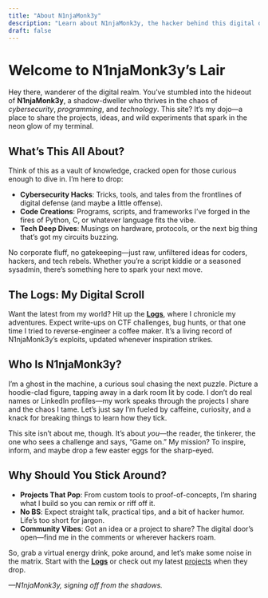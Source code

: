 ```yaml
---
title: "About N1njaMonk3y"
description: "Learn about N1njaMonk3y, the hacker behind this digital dojo of cybersecurity, coding, and tech projects."
draft: false
---
```


# Welcome to N1njaMonk3y’s Lair

Hey there, wanderer of the digital realm. You’ve stumbled into the hideout of **N1njaMonk3y**, a shadow-dweller who thrives in the chaos of *cybersecurity*, *programming*, and *technology*. This site? It’s my dojo—a place to share the projects, ideas, and wild experiments that spark in the neon glow of my terminal.

## What’s This All About?

Think of this as a vault of knowledge, cracked open for those curious enough to dive in. I’m here to drop:
- **Cybersecurity Hacks**: Tricks, tools, and tales from the frontlines of digital defense (and maybe a little offense).
- **Code Creations**: Programs, scripts, and frameworks I’ve forged in the fires of Python, C, or whatever language fits the vibe.
- **Tech Deep Dives**: Musings on hardware, protocols, or the next big thing that’s got my circuits buzzing.

No corporate fluff, no gatekeeping—just raw, unfiltered ideas for coders, hackers, and tech rebels. Whether you’re a script kiddie or a seasoned sysadmin, there’s something here to spark your next move.

## The Logs: My Digital Scroll

Want the latest from my world? Hit up the [**Logs**](/logs/), where I chronicle my adventures. Expect write-ups on CTF challenges, bug hunts, or that one time I tried to reverse-engineer a coffee maker. It’s a living record of N1njaMonk3y’s exploits, updated whenever inspiration strikes.

## Who Is N1njaMonk3y?

I’m a ghost in the machine, a curious soul chasing the next puzzle. Picture a hoodie-clad figure, tapping away in a dark room lit by code. I don’t do real names or LinkedIn profiles—my work speaks through the projects I share and the chaos I tame. Let’s just say I’m fueled by caffeine, curiosity, and a knack for breaking things to learn how they tick.

This site isn’t about me, though. It’s about *you*—the reader, the tinkerer, the one who sees a challenge and says, “Game on.” My mission? To inspire, inform, and maybe drop a few easter eggs for the sharp-eyed.

## Why Should You Stick Around?

- **Projects That Pop**: From custom tools to proof-of-concepts, I’m sharing what I build so you can remix or riff off it.
- **No BS**: Expect straight talk, practical tips, and a bit of hacker humor. Life’s too short for jargon.
- **Community Vibes**: Got an idea or a project to share? The digital door’s open—find me in the comments or wherever hackers roam.

So, grab a virtual energy drink, poke around, and let’s make some noise in the matrix. Start with the [**Logs**](/logs/) or check out my latest [projects](#) when they drop.

*—N1njaMonk3y, signing off from the shadows.*